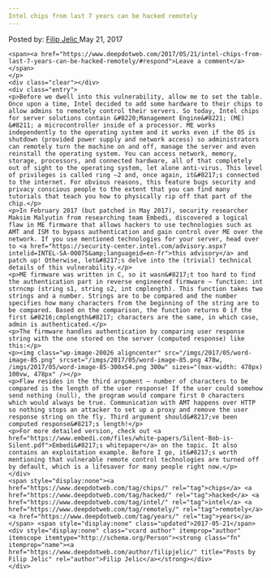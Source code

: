 ```yaml
---
Intel chips from last 7 years can be hacked remotely
---
```

<article class="post-listing post-20019 post type-post status-publish format-standard has-post-thumbnail hentry  tag-chips tag-hacked tag-intel tag-remotely tag-years">
    <div class="post-inner">
        <span>Posted by: <a href="https://www.deepdotweb.com/author/filipjelic/" title="">Filip Jelic </a></span>
    <span>May 21, 2017</span>
    
    <span><a href="https://www.deepdotweb.com/2017/05/21/intel-chips-from-last-7-years-can-be-hacked-remotely/#respond">Leave a comment</a></span>
    </p>
    <div class="clear"></div>
    <div class="entry">
    <p>Before we dwell into this vulnerability, allow me to set the table. Once upon a time, Intel decided to add some hardware to their chips to allow admins to remotely control their servers. So today, Intel chips for server solutions contain &#8220;Management Engine&#8221; (ME) &#8211; a microcontroller inside of a processor. ME works independently to the operating system and it works even if the OS is shutdown (provided power supply and network access) so administrators can remotely turn the machine on and off, manage the server and even reinstall the operating system. You can access network, memory, storage, processors, and connected hardware, all of that completely out of sight to the operating system, let alone anti-virus. This level of privileges is called ring –2 and, once again, it&#8217;s connected to the internet. For obvious reasons, this feature bugs security and privacy conscious people to the extent that you can find many tutorials that teach you how to physically rip off that part of the chip.</p>
    <p>In February 2017 (but patched in May 2017), security researcher Maksim Malyutin from researching team Embedi, discovered a logical flaw in ME firmware that allows hackers to use technologies such as AMT and ISM to bypass authentication and gain control over ME over the network. If you use mentioned technologies for your server, head over to <a href="https://security-center.intel.com/advisory.aspx?intelid=INTEL-SA-00075&amp;languageid=en-fr">this advisory</a> and patch up! Otherwise, let&#8217;s delve into the (trivial) technical details of this vulnerability.</p>
    <p>ME firmware was written in C, so it wasn&#8217;t too hard to find the authentication part in reverse engineered firmware – function: int strncmp (string s1, string s2, int cmplength). This function takes two strings and a number. Strings are to be compared and the number specifies how many characters from the beginning of the string are to be compared. Based on the comparison, the function returns 0 if the first &#8216;cmplength&#8217; characters are the same, in which case, admin is authenticated.</p>
    <p>The firmware handles authentication by comparing user response string with the one stored on the server (computed response) like this:</p>
    <p><img class="wp-image-20026 aligncenter" src="/imgs/2017/05/word-image-85.png" srcset="/imgs/2017/05/word-image-85.png 478w, /imgs/2017/05/word-image-85-300x54.png 300w" sizes="(max-width: 478px) 100vw, 478px" /></p>
    <p>Flaw resides in the third argument – number of characters to be compared is the length of the user response! If the user could somehow send nothing (null), the program would compare first 0 characters which would always be true. Communication with AMT happens over HTTP so nothing stops an attacker to set up a proxy and remove the user response string on the fly. Third argument should&#8217;ve been computed response&#8217;s length!</p>
    <p>For more detailed version, check out <a href="https://www.embedi.com/files/white-papers/Silent-Bob-is-Silent.pdf">Embedi&#8217;s whitepaper</a> on the topic. It also contains an exploitation example. Before I go, it&#8217;s worth mentioning that vulnerable remote control technologies are turned off by default, which is a lifesaver for many people right now.</p>
    </div>
    <span style="display:none"><a href="https://www.deepdotweb.com/tag/chips/" rel="tag">chips</a> <a href="https://www.deepdotweb.com/tag/hacked/" rel="tag">hacked</a> <a href="https://www.deepdotweb.com/tag/intel/" rel="tag">intel</a> <a href="https://www.deepdotweb.com/tag/remotely/" rel="tag">remotely</a> <a href="https://www.deepdotweb.com/tag/years/" rel="tag">years</a></span> <span style="display:none" class="updated">2017-05-21</span>
    <div style="display:none" class="vcard author" itemprop="author" itemscope itemtype="http://schema.org/Person"><strong class="fn" itemprop="name"><a href="https://www.deepdotweb.com/author/filipjelic/" title="Posts by Filip Jelic" rel="author">Filip Jelic</a></strong></div>
    </div>
</article>

